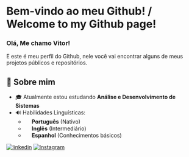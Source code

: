 # Bem-vindo ao meu Github! / Welcome to my Github page!

### Olá, Me chamo Vitor!
E este é meu perfil do Github, nele você vai encontrar alguns de meus projetos públicos e repositórios.<br>

## 📖 Sobre mim

- 🎓 Atualmente estou estudando **Análise e Desenvolvimento de Sistemas**
- 🔊 Habilidades Linguísticas:
  - <img src="https://cdn-icons-png.flaticon.com/256/3909/3909370.png" width="15"/> **Português** (Nativo)
  - <img src="https://cdn-icons-png.flaticon.com/512/323/323310.png" width="15"/> **Inglês** (Intermediário)
  - <img src="https://flagdownload.com/wp-content/uploads/Flag_of_Spain_Flat_Round-1024x1024.png" width="15"/> **Espanhol** (Conhecimentos básicos)


[![linkedin](https://img.shields.io/badge/LinkedIn-0077B5?style=for-the-badge&logo=linkedin&logoColor=white)](https://www.linkedin.com/in/vitorschuenckads/)
[![Instagram](https://img.shields.io/badge/Instagram-E4405F?style=for-the-badge&logo=instagram&logoColor=white)](https://www.instagram.com/vitorschuenck?igsh=cTcwODU4ZW9vZGlz&utm_source=qr)
